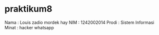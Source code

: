 # praktikum8
Nama : Louis zadio mordek hay 
NIM : 1242002014
Prodi : Sistem Informasi
Minat : hacker whatsapp
